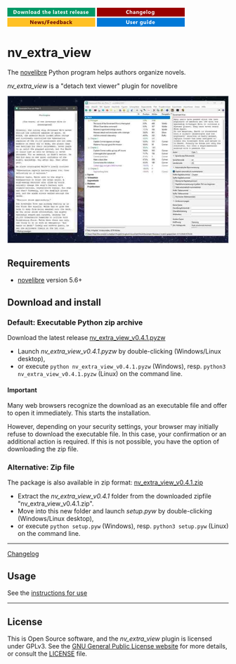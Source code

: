[![Download the latest release](docs/img/download-button.png)](https://github.com/peter88213/nv_extra_view/raw/main/dist/nv_extra_view_v0.4.1.pyzw)
[![Changelog](docs/img/changelog-button.png)](docs/changelog.md)
[![News/Feedback](docs/img/news-button.png)](https://github.com/peter88213/novelibre/discussions)
[![Online help](docs/img/help-button.png)](https://peter88213.github.io/nv_extra_view/help/)


# nv_extra_view

The [novelibre](https://github.com/peter88213/novelibre/) Python program helps authors organize novels.  

*nv_extra_view* is a "detach text viewer" plugin for novelibre

![Screenshot](docs/Screenshots/screen01.jpg)


## Requirements

- [novelibre](https://github.com/peter88213/novelibre/) version 5.6+

## Download and install

### Default: Executable Python zip archive

Download the latest release [nv_extra_view_v0.4.1.pyzw](https://github.com/peter88213/nv_extra_view/raw/main/dist/nv_extra_view_v0.4.1.pyzw)

- Launch *nv_extra_view_v0.4.1.pyzw* by double-clicking (Windows/Linux desktop),
- or execute `python nv_extra_view_v0.4.1.pyzw` (Windows), resp. `python3 nv_extra_view_v0.4.1.pyzw` (Linux) on the command line.

#### Important

Many web browsers recognize the download as an executable file and offer to open it immediately. 
This starts the installation.

However, depending on your security settings, your browser may 
initially  refuse  to download the executable file. 
In this case, your confirmation or an additional action is required. 
If this is not possible, you have the option of downloading 
the zip file. 


### Alternative: Zip file

The package is also available in zip format: [nv_extra_view_v0.4.1.zip](https://github.com/peter88213/nv_extra_view/raw/main/dist/nv_extra_view_v0.4.1.zip)

- Extract the *nv_extra_view_v0.4.1* folder from the downloaded zipfile "nv_extra_view_v0.4.1.zip".
- Move into this new folder and launch *setup.pyw* by double-clicking (Windows/Linux desktop), 
- or execute `python setup.pyw` (Windows), resp. `python3 setup.pyw` (Linux) on the command line.

---

[Changelog](docs/changelog.md)

## Usage

See the [instructions for use](https://peter88213.github.io/nv_extra_view/help/)

---

## License

This is Open Source software, and the *nv_extra_view* plugin is licensed under GPLv3. See the
[GNU General Public License website](https://www.gnu.org/licenses/gpl-3.0.en.html) for more
details, or consult the [LICENSE](https://github.com/peter88213/nv_extra_view/blob/main/LICENSE) file.
